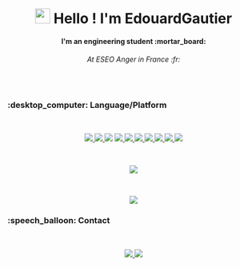 <h1 align=center>
<img src="https://raw.githubusercontent.com/MartinHeinz/MartinHeinz/master/wave.gif" width="30px"> Hello ! I'm EdouardGautier
</h1>

<h4 align=center>I'm an engineering student :mortar_board:</h4>
<h6 align=center>At ESEO Anger in France :fr:</h6> 

</br>
<h3>:desktop_computer: Language/Platform</h3>
</br>

<p align=center>
    <a href="https://www.python.org/">
        <img src="https://img.shields.io/static/v1?style=flat&message=Python&logo=python&labelColor=FFD43B&color=FFD43B&logoColor=306998&label=%20"/>
    <a>
    <a href="https://www.java.com/fr/">
        <img src="https://img.shields.io/static/v1?style=flat&message=Java&logo=java&labelColor=007396&color=007396&logoColor=F89820&label=%20"/>
    <a>
    <img src="https://img.shields.io/static/v1?style=flat&message=C&logo=c&labelColor=A8B9CC&color=A8B9CC&logoColor=FFFFFF&label=%20"/>
    <a href="https://www.arduino.cc/">
        <img src="https://img.shields.io/static/v1?style=flat&message=Arduino&logo=arduino&labelColor=00979D&color=00979D&logoColor=E47128&label=%20"/>
    <a>
    <a href="https://git-scm.com/">
        <img src="https://img.shields.io/static/v1?style=flat&message=Git&logo=git&labelColor=F05032&color=F05032&logoColor=FFFFFF&label=%20"/>
    <a>
    <a href="https://github.com/EdouardGautier">
        <img src="https://img.shields.io/static/v1?style=flat&message=GitHub&logo=GitHub&labelColor=362946&color=362946&logoColor=FFFFFF&label=%20"/>
    <a>
    <a href="https://app.codacy.com/organizations/gh/EdouardGautier/repositories">
        <img src="https://img.shields.io/static/v1?style=flat&message=Codacy&logo=Codacy&labelColor=234377&color=234377&logoColor=FFFFFF&label=%20"/>
    <a>
    <a href="https://www.microsoft.com/fr-fr/windows">
        <img src="https://img.shields.io/static/v1?style=flat&message=Windows&logo=windows&labelColor=0078D6&color=0078D6&logoColor=FFFFFF&label=%20"/>
    <a>
    <a href="https://getfedora.org/fr/">
        <img src="https://img.shields.io/static/v1?style=flat&message=Fedora&logo=fedora&labelColor=283F6E&color=283F6E&logoColor=FFFFFF&label=%20"/>
    <a>
    <img src="https://img.shields.io/static/v1?style=flat&message=Linux&logo=linux&labelColor=black&color=black&logoColor=white&label=%20"/>
</p>

</br>
<p align="center">
<img src="https://github-readme-stats.vercel.app/api/top-langs/?username=EdouardGautier&exclude_repo=EdouardGautier&langs_count=4&layout=compact&theme=monokai"/>
</p>
<br>

<p align="center">
    <img src="https://github-readme-stats.vercel.app/api?username=EdouardGautier&show_icons=true&count_private=true&theme=monokai"/>
</p>

<h3>:speech_balloon: Contact</h3>
</br>
<p align=center>
    <a href="https://www.linkedin.com/in/edouard-gautier-014878166/">
            <img src="https://img.shields.io/static/v1?style=flat&message=Linkedin&logo=Linkedin&labelColor=0A66C2&color=0A66C2&logoColor=white&label=%20"/>
    </a>
    <a href="mailto:edouardgautier@outlook.fr">
            <img src="https://img.shields.io/static/v1?style=flat&message=Outlook&logo=outlook&labelColor=0078D4&color=0078D4&logoColor=white&label=%20"/>
    </a>
</p>